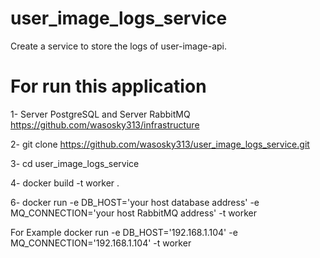 # user_image_logs_service
Create a service to store the logs of user-image-api.


# For run this application

1- Server PostgreSQL and Server RabbitMQ https://github.com/wasosky313/infrastructure

2- git clone https://github.com/wasosky313/user_image_logs_service.git

3- cd user_image_logs_service

4- docker build -t worker .

6- docker run -e DB_HOST='your host database address' -e MQ_CONNECTION='your host RabbitMQ address' -t worker

For Example docker run -e DB_HOST='192.168.1.104' -e MQ_CONNECTION='192.168.1.104' -t worker 
